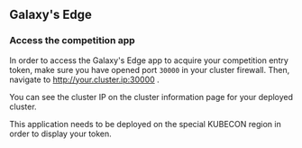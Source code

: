 ## Galaxy's Edge

### Access the competition app

In order to access the Galaxy's Edge app to acquire your competition entry token, make sure you have opened port `30000` in your cluster firewall. Then, navigate to http://your.cluster.ip:30000 .

You can see the cluster IP on the cluster information page for your deployed cluster. 

This application needs to be deployed on the special KUBECON region in order to display your token.
